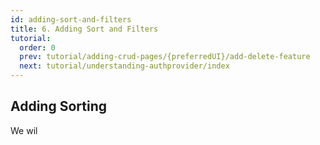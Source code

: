 ```yaml
---
id: adding-sort-and-filters
title: 6. Adding Sort and Filters
tutorial:
  order: 0
  prev: tutorial/adding-crud-pages/{preferredUI}/add-delete-feature
  next: tutorial/understanding-authprovider/index
---
```


## Adding Sorting

We wil
